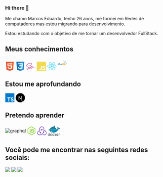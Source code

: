 ### Hi there 👋

Me chamo Marcos Eduardo, tenho 26 anos, me formei em Redes de computadores mas estou migrando para desenvolvimento.

Estou estudando com o objetivo de me tornar um desenvolvedor FullStack.

## Meus conhecimentos 

<div style="display: inline_block">
  <img align="center" alt="icone Html" title="HTML 5"  width="30" src="https://raw.githubusercontent.com/devicons/devicon/master/icons/html5/html5-original.svg">
  <img align="center" alt="icone CSS" title="CSS 3"  width="30" src="https://raw.githubusercontent.com/devicons/devicon/master/icons/css3/css3-original.svg">
  <img align="center" alt="icone Sass" title="Sass"  width="30" src="https://raw.githubusercontent.com/devicons/devicon/master/icons/sass/sass-original.svg">
  <img align="center" alt="icone JavaScript" title="Javascript"  width="30" src="https://raw.githubusercontent.com/devicons/devicon/master/icons/javascript/javascript-plain.svg">
  <img align="center" alt="icone ReactJS" title="React JS"  width="30" src="https://raw.githubusercontent.com/devicons/devicon/master/icons/react/react-original.svg">
  <img src="https://raw.githubusercontent.com/devicons/devicon/master/icons/mysql/mysql-original-wordmark.svg" alt="mysql" width="30" />
</div>

## Estou me aprofundando
<div style="display: inline_block">
 <img align="center" alt="icone Typescript" title="Typescript" width="30" src="https://raw.githubusercontent.com/devicons/devicon/master/icons/typescript/typescript-plain.svg">
 <img align="center" alt="icone NextJS" title="NextJS"  width="30" src="https://raw.githubusercontent.com/devicons/devicon/master/icons/nextjs/nextjs-original.svg" >
</div>

## Pretendo aprender 

<div style="display: inline_block">
  <img align="center" src="https://www.vectorlogo.zone/logos/graphql/graphql-icon.svg" alt="graphql" width="30" />
  <img align="center" alt="icone NodeJS" title="Node JS" width="30" src="https://raw.githubusercontent.com/devicons/devicon/master/icons/nodejs/nodejs-original.svg">
  <img align="center" src="https://raw.githubusercontent.com/devicons/devicon/master/icons/redux/redux-original.svg" alt="redux" width="30" />
  <img align="center" src="https://raw.githubusercontent.com/devicons/devicon/master/icons/docker/docker-original-wordmark.svg" alt="docker" width="40" />
</div>


## Você pode me encontrar nas seguintes redes sociais:

<a href="https://www.linkedin.com/in/marcos-eduardo-7027b6160/"> <img src="https://img.shields.io/badge/-LinkedIn-%230077B5?style=for-the-badge&logo=linkedin&logoColor=white" target="_blank"></a>
<a href = "mailto:maarcosefb0@gmail.com"><img src="https://img.shields.io/badge/Gmail-D14836?style=for-the-badge&logo=gmail&logoColor=white" target="_blank"></a>
<a href="https://instagram.com/maarcoseduardo" target="_blank"><img src="https://img.shields.io/badge/-Instagram-%23E4405F?style=for-the-badge&logo=instagram&logoColor=white" target="_blank"></a>
